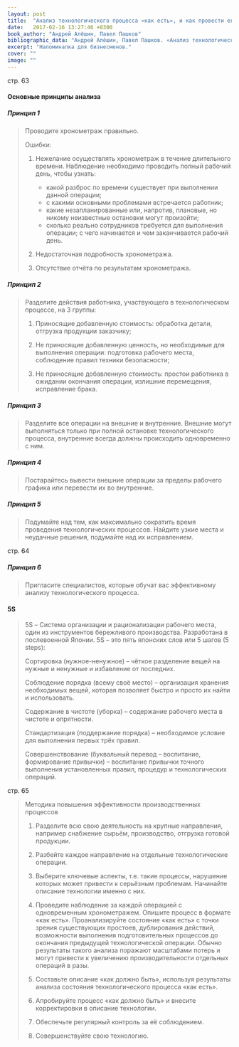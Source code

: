 ```yaml
---
layout: post
title:  "Анализ технологического процесса «как есть», и как провести его правильно"
date:   2017-02-16 13:27:46 +0300
book_author: "Андрей Алёшин, Павел Пашков"
bibliographic_data: "Андрей Алёшин, Павел Пашков. «Анализ технологического процесса «как есть», и как провести его правильно». Ж. «Деловое совершенство» (BusinessExcellence), № 1, 2017 г., стр. 62-67"
excerpt: "Напоминалка для бизнесменов."
cover: ""
image: ""
---
```


стр. 63

#### Основные принципы анализа

##### Принцип 1

> Проводите хронометраж правильно.
>
> Ошибки:
>
> 1. Нежелание осуществлять хронометраж в течение длительного времени. Наблюдение необходимо проводить полный рабочий день, чтобы узнать:
>
>    - какой разброс по времени существует при выполнении данной операции;
>    - с какими основными проблемами встречается работник;
>    - какие незапланированные или, напротив, плановые, но никому неизвестные остановки могут произойти;
>    - сколько реально сотрудников требуется для выполнения операции; c чего начинается и чем заканчивается рабочий день.
>
> 2. Недостаточная подробность хронометража.
>
> 3. Отсутствие отчёта по результатам хронометража.

##### Принцип 2

> Разделите действия работника, участвующего в технологическом процессе, на 3 группы:
>
> 1) Приносящие добавленную стоимость: обработка детали, отгрузка продукции заказчику;
>
> 2) Не приносящие добавленную ценность, но необходимые для выполнения операции: подготовка рабочего места, соблюдение правил техники безопасности;
>
> 3) Не приносящие добавленную стоимость: простои работника в ожидании окончания операции, излишние перемещения, исправление брака.

##### Принцип 3

> Разделите все операции на внешние и внутренние. Внешние могут выполняться только при полной остановке технологического процесса, внутренние всегда должны происходить одновременно с ним.

##### Принцип 4

> Постарайтесь вывести внешние операции за пределы рабочего графика или перевести их во внутренние.

##### Принцип 5

> Подумайте над тем, как максимально сократить время проведения технологических процессов. Найдите узкие места и неудачные решения, подумайте над их исправлением.

стр. 64

##### Принцип 6

> Пригласите специалистов, которые обучат вас эффективному анализу технологического процесса.

#### 5S

> 5S – Система организации и рационализации рабочего места, один из инструментов бережливого производства. Разработана в послевоенной Японии. 5S – это пять японских слов или 5 шагов (5 steps):
>
> Сортировка (нужное-ненужное) – чёткое разделение вещей на нужные и ненужные и избавление от последних.
>
> Соблюдение порядка (всему своё место) – организация хранения необходимых вещей, которая позволяет быстро и просто их найти и использовать.
>
> Содержание в чистоте (уборка) – содержание рабочего места в чистоте и опрятности.
>
> Стандартизация (поддержание порядка) – необходимое условие для выполнения первых трёх правил.
>
> Совершенствование (буквальный перевод – воспитание, формирование привычки) – воспитание привычки точного выполнения установленных правил, процедур и технологических операций.

стр. 65

> Методика повышения эффективности производственных процессов
>
> 1. Разделите всю свою деятельность на крупные направления, например снабжение сырьём, производство, отгрузка готовой продукции.
>
> 2. Разбейте каждое направление на отдельные технологические операции.
>
> 3. Выберите ключевые аспекты, т.е. такие процессы, нарушение которых может привести к серьёзным проблемам. Начинайте описание технологии именно с них.
>
> 4. Проведите наблюдение за каждой операцией с одновременным хронометражем. Опишите процесс в формате «как есть». Проанализируйте состояние «как есть» с точки зрения существующих простоев, дублирования действий, возможности выполнения подготовительных процессов до окончания предыдущей технологической операции. Обычно результаты такого анализа поражают масштабами потерь и могут привести к увеличению производительности отдельных операций в разы.
>
> 5. Составьте описание «как должно быть», используя результаты анализа состояния технологического процесса «как есть».
>
> 6. Апробируйте процесс «как должно быть» и внесите корректировки  в описание технологии.
>
> 7. Обеспечьте регулярный контроль за её соблюдением.
>
> 8. Совершенствуйте свою технологию.

